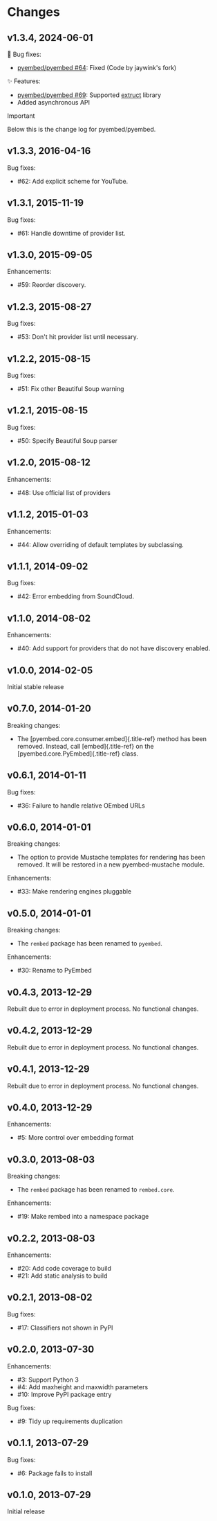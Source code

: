 # Changes

## v1.3.4, 2024-06-01
🐛 Bug fixes:

-   [pyembed/pyembed #64](https://github.com/pyembed/pyembed/issues/64): Fixed (Code by jaywink's fork)

✨️ Features:
-   [pyembed/pyembed #69](https://github.com/pyembed/pyembed/issues/69): Supported [extruct](https://github.com/scrapinghub/extruct) library
-   Added asynchronous API

> [!IMPORTANT]
> Below this is the change log for pyembed/pyembed.

## v1.3.3, 2016-04-16

Bug fixes:

-   #62: Add explicit scheme for YouTube.

## v1.3.1, 2015-11-19

Bug fixes:

-   #61: Handle downtime of provider list.

## v1.3.0, 2015-09-05

Enhancements:

-   #59: Reorder discovery.

## v1.2.3, 2015-08-27

Bug fixes:

-   #53: Don\'t hit provider list until necessary.

## v1.2.2, 2015-08-15

Bug fixes:

-   #51: Fix other Beautiful Soup warning

## v1.2.1, 2015-08-15

Bug fixes:

-   #50: Specify Beautiful Soup parser

## v1.2.0, 2015-08-12

Enhancements:

-   #48: Use official list of providers

## v1.1.2, 2015-01-03

Enhancements:

-   #44: Allow overriding of default templates by subclassing.

## v1.1.1, 2014-09-02

Bug fixes:

-   #42: Error embedding from SoundCloud.

## v1.1.0, 2014-08-02

Enhancements:

-   #40: Add support for providers that do not have discovery enabled.

## v1.0.0, 2014-02-05

Initial stable release

## v0.7.0, 2014-01-20

Breaking changes:

-   The [pyembed.core.consumer.embed]{.title-ref} method has been
    removed. Instead, call [embed]{.title-ref} on the
    [pyembed.core.PyEmbed]{.title-ref} class.

## v0.6.1, 2014-01-11

Bug fixes:

-   #36: Failure to handle relative OEmbed URLs

## v0.6.0, 2014-01-01

Breaking changes:

-   The option to provide Mustache templates for rendering has been
    removed. It will be restored in a new pyembed-mustache module.

Enhancements:

-   #33: Make rendering engines pluggable

## v0.5.0, 2014-01-01

Breaking changes:

-   The `rembed` package has been renamed to `pyembed`.

Enhancements:

-   #30: Rename to PyEmbed

## v0.4.3, 2013-12-29

Rebuilt due to error in deployment process. No functional changes.

## v0.4.2, 2013-12-29

Rebuilt due to error in deployment process. No functional changes.

## v0.4.1, 2013-12-29

Rebuilt due to error in deployment process. No functional changes.

## v0.4.0, 2013-12-29

Enhancements:

-   #5: More control over embedding format

## v0.3.0, 2013-08-03

Breaking changes:

-   The `rembed` package has been renamed to `rembed.core`.

Enhancements:

-   #19: Make rembed into a namespace package

## v0.2.2, 2013-08-03

Enhancements:

-   #20: Add code coverage to build
-   #21: Add static analysis to build

## v0.2.1, 2013-08-02

Bug fixes:

-   #17: Classifiers not shown in PyPI

## v0.2.0, 2013-07-30

Enhancements:

-   #3: Support Python 3
-   #4: Add maxheight and maxwidth parameters
-   #10: Improve PyPI package entry

Bug fixes:

-   #9: Tidy up requirements duplication

## v0.1.1, 2013-07-29

Bug fixes:

-   #6: Package fails to install

## v0.1.0, 2013-07-29

Initial release